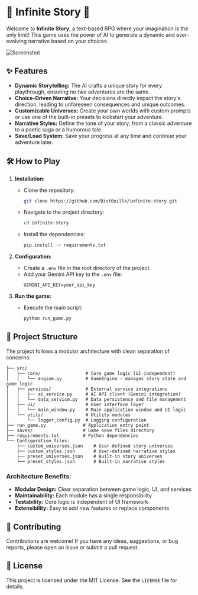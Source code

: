 # 🚀 Infinite Story 🚀

Welcome to **Infinite Story**, a text-based RPG where your imagination is the only limit! This game uses the power of AI to generate a dynamic and ever-evolving narrative based on your choices.

![Screenshot](https://i.imgur.com/your-screenshot.png)  <!-- Replace with a real screenshot URL -->

## ✨ Features

*   **Dynamic Storytelling:** The AI crafts a unique story for every playthrough, ensuring no two adventures are the same.
*   **Choice-Driven Narrative:** Your decisions directly impact the story's direction, leading to unforeseen consequences and unique outcomes.
*   **Customizable Universes:** Create your own worlds with custom prompts or use one of the built-in presets to kickstart your adventure.
*   **Narrative Styles:** Define the tone of your story, from a classic adventure to a poetic saga or a humorous tale.
*   **Save/Load System:** Save your progress at any time and continue your adventure later.

## 🛠️ How to Play

1.  **Installation:**
    *   Clone the repository:
        ```bash
        git clone https://github.com/Bist0uille/infinite-story.git
        ```
    *   Navigate to the project directory:
        ```bash
        cd infinite-story
        ```
    *   Install the dependencies:
        ```bash
        pip install -r requirements.txt
        ```

2.  **Configuration:**
    *   Create a `.env` file in the root directory of the project.
    *   Add your Gemini API key to the `.env` file:
        ```
        GEMINI_API_KEY=your_api_key
        ```

3.  **Run the game:**
    *   Execute the main script:
        ```bash
        python run_game.py
        ```

## 📂 Project Structure

The project follows a modular architecture with clean separation of concerns:

```
├── src/
│   ├── core/                 # Core game logic (UI-independent)
│   │   └── engine.py         # GameEngine - manages story state and game logic
│   ├── services/             # External service integrations
│   │   ├── ai_service.py     # AI API client (Gemini integration)
│   │   └── data_service.py   # Data persistence and file management
│   ├── ui/                   # User interface layer
│   │   └── main_window.py    # Main application window and UI logic
│   └── utils/                # Utility modules
│       └── logger_config.py  # Logging configuration
├── run_game.py              # Application entry point
├── saves/                   # Game save files directory
├── requirements.txt         # Python dependencies
└── Configuration files:
    ├── custom_universes.json    # User-defined story universes
    ├── custom_styles.json       # User-defined narrative styles
    ├── preset_universes.json    # Built-in story universes
    └── preset_styles.json       # Built-in narrative styles
```

### Architecture Benefits:
- **Modular Design:** Clear separation between game logic, UI, and services
- **Maintainability:** Each module has a single responsibility
- **Testability:** Core logic is independent of UI framework
- **Extensibility:** Easy to add new features or replace components

## 🤝 Contributing

Contributions are welcome! If you have any ideas, suggestions, or bug reports, please open an issue or submit a pull request.

## 📝 License

This project is licensed under the MIT License. See the `LICENSE` file for details.
